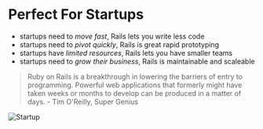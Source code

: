 # Perfect For Startups
- startups need to _move fast_, Rails lets you write less code
- startups need to _pivot quickly_, Rails is great rapid prototyping
- startups have _limited resources_, Rails lets you have smaller teams
- startups need to _grow their business_, Rails is maintainable and scaleable

> Ruby on Rails is a breakthrough in lowering the barriers of entry to programming. Powerful web applications that formerly might have taken weeks or months to develop can be produced in a matter of days. - Tim O'Reilly, Super Genius

![Startup](https://cdn0.tnwcdn.com/wp-content/blogs.dir/1/files/2013/10/Startup-idea-building.jpg)